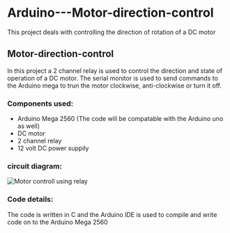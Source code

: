 # Arduino---Motor-direction-control
This project deals with controlling the direction of rotation of a DC motor

## Motor-direction-control
In this project a 2 channel relay is used to control the direction and state of operation of a DC motor. The serial monitor is used to send commands to the Arduino mega to trun the motor clockwise, anti-clockwise or turn it off.   



### Components used:
* Arduino Mega 2560 (The code will be compatable with the Arduino uno as well)
* DC motor
* 2 channel relay  
* 12 volt DC power suppily

### circuit diagram: 
![Motor controll using relay ](https://user-images.githubusercontent.com/86454491/187443510-2d6a6450-6e5e-4072-8417-377875bf8d98.png)


### Code details:
The code is written in C and the Arduino IDE is used to compile and write code on to the Arduino Mega 2560 
